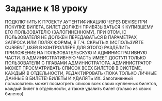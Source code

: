 # Задание к 18 уроку

ПОДКЛЮЧИТЬ К ПРОЕКТУ АУТЕНТИФИКАЦИЮ ЧЕРЕЗ DEVISE
ПРИ ПОКУПКЕ БИЛЕТА, БИЛЕТ ДОЛЖЕН ПРИВЯЗЫВАТЬСЯ К КУПИВШЕМУ ЕГО ПОЛЬЗОВАТЕЛЮ (ЗАЛОГИНЕННОМУ), ПРИ ЭТОМ, ID ПОЛЬЗОВАТЕЛЯ НЕ ДОЛЖЕН ПЕРЕДАВАТЬСЯ В ПАРАМЕТРАХ ЗАПРОСА ИЛИ ПОЛЯХ ФОРМЫ, В Т.Ч. СКРЫТЫХ (ИСПОЛЬЗУЙТЕ CURRENT_USER В КОНТРОЛЛЕРЕ ДЛЯ ЭТОГО)
РАЗДЕЛИТЬ ПРИЛОЖЕНИЕ НА ПОЛЬЗОВАТЕЛЬСКУЮ И АДМИНИСТРАТИВНУЮ ЧАСТИ. В АДМИНИСТРАТИВНУЮ ЧАСТЬ ИМЕЕТ ДОСТУП ТОЛЬКО ПОЛЬЗОВАТЕЛИ С ПРАВАМИ АДМИНИСТРАТОРА.
АДМИНИСТРАТОР МОЖЕТ ПРОСМАТРИВАТЬ СПИСОК ВСЕХ БИЛЕТОВ В СИСТЕМЕ, КАЖДЫЙ В ОТДЕЛЬНОСТИ, РЕДАКТИРОВАТЬ (ПОКА ТОЛЬКО ЛИЧНЫЕ ДАННЫЕ В БИЛЕТЕ) БИЛЕТЫ И УДАЛЯТЬ ИХ.
Залогиненный пользователь может посмотреть список всех своих купленных билетов, каждый билет в отдельности, а также удалить билет (только из своих билетов)






